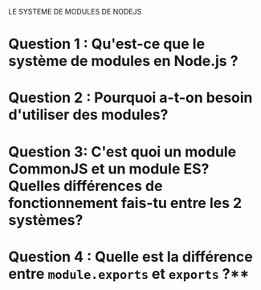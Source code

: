 LE SYSTEME DE MODULES DE NODEJS

# Question 1 : Qu'est-ce que le système de modules en Node.js ?

# Question 2 : Pourquoi a-t-on besoin d'utiliser des modules?

# Question 3: C'est quoi un module CommonJS et un module ES? Quelles différences de fonctionnement fais-tu entre les 2 systèmes?

# Question 4 : Quelle est la différence entre `module.exports` et `exports` ?**